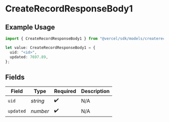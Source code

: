 # CreateRecordResponseBody1

## Example Usage

```typescript
import { CreateRecordResponseBody1 } from "@vercel/sdk/models/createrecordop.js";

let value: CreateRecordResponseBody1 = {
  uid: "<id>",
  updated: 7697.89,
};
```

## Fields

| Field              | Type               | Required           | Description        |
| ------------------ | ------------------ | ------------------ | ------------------ |
| `uid`              | *string*           | :heavy_check_mark: | N/A                |
| `updated`          | *number*           | :heavy_check_mark: | N/A                |
